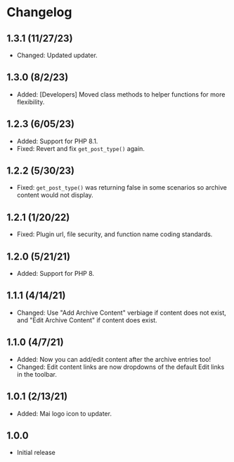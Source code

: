 # Changelog

## 1.3.1 (11/27/23)
* Changed: Updated updater.

## 1.3.0 (8/2/23)
* Added: [Developers] Moved class methods to helper functions for more flexibility.

## 1.2.3 (6/05/23)
* Added: Support for PHP 8.1.
* Fixed: Revert and fix `get_post_type()` again.

## 1.2.2 (5/30/23)
* Fixed: `get_post_type()` was returning false in some scenarios so archive content would not display.

## 1.2.1 (1/20/22)
* Fixed: Plugin url, file security, and function name coding standards.

## 1.2.0 (5/21/21)
* Added: Support for PHP 8.

## 1.1.1 (4/14/21)
* Changed: Use "Add Archive Content" verbiage if content does not exist, and "Edit Archive Content" if content does exist.

## 1.1.0 (4/7/21)
* Added: Now you can add/edit content after the archive entries too!
* Changed: Edit content links are now dropdowns of the default Edit links in the toolbar.

## 1.0.1 (2/13/21)
* Added: Mai logo icon to updater.

## 1.0.0
* Initial release
